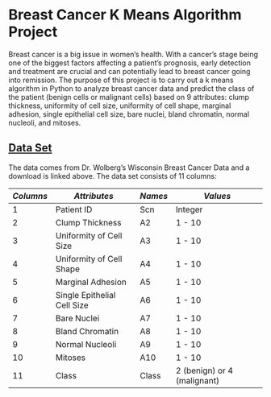 # Breast Cancer K Means Algorithm Project

Breast cancer is a big issue in women’s health. With a cancer’s stage being one of the biggest 
factors affecting a patient’s prognosis, early detection and treatment are crucial and can 
potentially lead to breast cancer going into remission. The purpose of this project is to carry out 
a k means algorithm in Python to analyze breast cancer data and predict the class of the patient 
(benign cells or malignant cells) based on 9 attributes: clump thickness, uniformity of cell size, 
uniformity of cell shape, marginal adhesion, single epithelial cell size, bare nuclei, bland 
chromatin, normal nucleoli, and mitoses.

## [Data Set](https://archive.ics.uci.edu/ml/machine-learning-databases/breast-cancer-wisconsin/breast-cancer-wisconsin.data)
The data comes from Dr. Wolberg’s Wisconsin Breast Cancer Data and a download is linked above.
The data set consists of 11 columns:

| ***Columns*** | ***Attributes*** | ***Names*** | ***Values*** |
| ------- | ---------- | ----- | ------ |
| 1 | Patient ID | Scn | Integer |
| 2 | Clump Thickness | A2 | 1 - 10 |
| 3 | Uniformity of Cell Size | A3 | 1 - 10 |
| 4 | Uniformity of Cell Shape | A4 | 1 - 10 |
| 5 | Marginal Adhesion | A5 | 1 - 10 |
| 6 | Single Epithelial Cell Size | A6 | 1 - 10 |
| 7 | Bare Nuclei | A7 | 1 - 10 |
| 8 | Bland Chromatin | A8 | 1 - 10 |
| 9 | Normal Nucleoli | A9 | 1 - 10 |
| 10 | Mitoses | A10 | 1 - 10 |
| 11 | Class | Class | 2 (benign) or 4 (malignant) |

